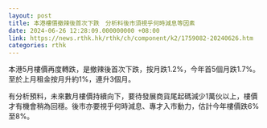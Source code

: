 ```yaml
---
layout: post
title: 本港樓價撤辣後首次下跌　分析料後市須視乎何時減息等因素
date: 2024-06-26 12:28:09.000000000 +08:00
link: https://news.rthk.hk/rthk/ch/component/k2/1759082-20240626.htm
categories: rthk
---
```


本港5月樓價再度轉跌，是撤辣後首次下跌，按月跌1.2%，今年首5個月跌1.7%。至於上月租金按月升約1%，連升3個月。

有分析預料，未來數月樓價持續向下，要待發展商貨尾起碼減少1萬伙以上，樓價才有機會稍為回穩。後市亦要視乎何時減息、專才入市動力，估計今年樓價跌6%至8%。
